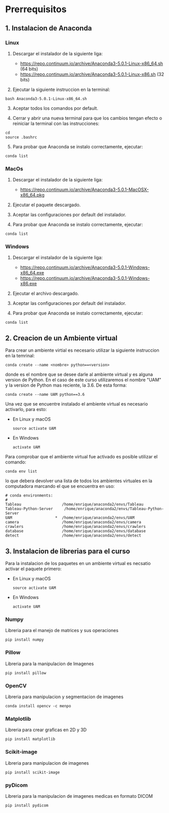 # Prerrequisitos

## 1. Instalacion de Anaconda

### Linux

1. Descargar el instalador de la siguiente liga:
   - https://repo.continuum.io/archive/Anaconda3-5.0.1-Linux-x86_64.sh (64 bits)
   - https://repo.continuum.io/archive/Anaconda3-5.0.1-Linux-x86.sh (32 bits)

2. Ejecutar la siguiente instruccion en la terminal:
```
bash Anaconda3-5.0.1-Linux-x86_64.sh
```

3. Aceptar todos los comandos por default.

4. Cerrar y abrir una nueva terminal para que los cambios tengan efecto o reiniciar la terminal con las instrucciones:
```
cd
source .bashrc
```

5. Para probar que Anaconda se instalo correctamente, ejecutar:
```
conda list
```

### MacOs

1. Descargar el instalador de la siguiente liga:
   - https://repo.continuum.io/archive/Anaconda3-5.0.1-MacOSX-x86_64.pkg

2. Ejecutar el paquete descargado.

3. Aceptar las configuraciones por default del instalador.

4. Para probar que Anaconda se instalo correctamente, ejecutar:
```
conda list
```

### Windows

1. Descargar el instalador de la siguiente liga:
   - https://repo.continuum.io/archive/Anaconda3-5.0.1-Windows-x86_64.exe
   - https://repo.continuum.io/archive/Anaconda3-5.0.1-Windows-x86.exe

2. Ejecutar el archivo descargado.

3. Aceptar las configuraciones por default del instalador.

4. Para probar que Anaconda se instalo correctamente, ejecutar:
```
conda list
```

## 2. Creacion de un Ambiente virtual

Para crear un ambiente virtial es necesario utilizar la siguiente instruccion en la temrinal:
```
conda create --name <nombre> python==<version>
```
donde <nombre> es el nombre que se desee darle al ambiente virtual y <version> es alguna version de Python. En el caso de este curso utilizaremos el nombre "UAM" y la version de Python mas reciente, la 3.6. De esta forma:
```
conda create --name UAM python==3.6
```

Una vez que se encuentre instalado el ambiente virtual es necesario activarlo, para esto:
- En Linux y macOS
  ```
  source activate UAM
  ```
- En Windows
  ```
  activate UAM
  ```

Para comprobar que el ambiente virtual fue activado es posible utilizar el comando:
```
conda env list
```
lo que debera devolver una lista de todos los ambientes virtuales en la computadora marcando el que se encuentra en uso:
```
# conda environments:
#
Tableau                  /home/enrique/anaconda2/envs/Tableau
Tableau-Python-Server     /home/enrique/anaconda2/envs/Tableau-Python-Server
UAM                   *  /home/enrique/anaconda2/envs/UAM
camera                   /home/enrique/anaconda2/envs/camera
crawlers                 /home/enrique/anaconda2/envs/crawlers
database                 /home/enrique/anaconda2/envs/database
detect                   /home/enrique/anaconda2/envs/detect
```

## 3. Instalacion de librerias para el curso

Para la instalacion de los paquetes en un ambiente virtual es necsatio activar el paquete primero:
- En Linux y macOS
  ```
  source activate UAM
  ```
- En Windows
  ```
  activate UAM
  ```

### Numpy
Libreria para el manejo de matrices y sus operaciones
```
pip install numpy
```

### Pillow
Libreria para la manipulacion de Imagenes
```
pip install pillow
```

### OpenCV
Libreria para manipulacion y segmentacion de imagenes
```
conda install opencv -c menpo
```

### Matplotlib
Libreria para crear graficas en 2D y 3D
```
pip install matplotlib
```

### Scikit-image
Libreria para manipulacion de imagenes
```
pip install scikit-image
```

### pyDicom
Libreria para la manipulacion de imagenes medicas en formato DICOM
```
pip install pydicom
```
